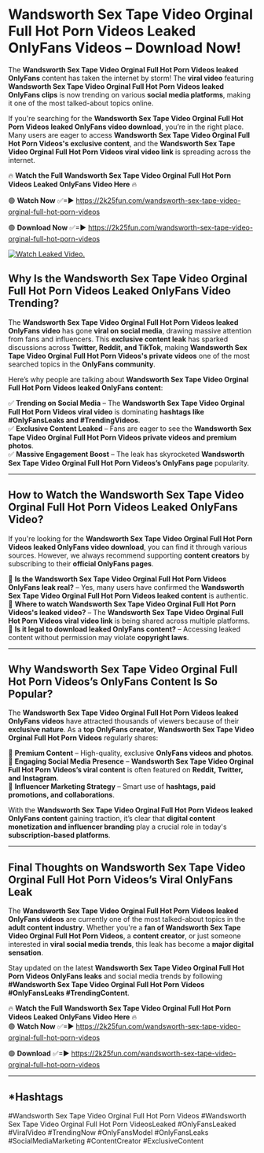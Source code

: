 # Wandsworth Sex Tape Video Orginal Full Hot Porn Videos Leaked OnlyFans Videos – Download Now!

The **Wandsworth Sex Tape Video Orginal Full Hot Porn Videos leaked OnlyFans** content has taken the internet by storm! The **viral video** featuring **Wandsworth Sex Tape Video Orginal Full Hot Porn Videos leaked OnlyFans clips** is now trending on various **social media platforms**, making it one of the most talked-about topics online.  

If you're searching for the **Wandsworth Sex Tape Video Orginal Full Hot Porn Videos leaked OnlyFans video download**, you’re in the right place. Many users are eager to access **Wandsworth Sex Tape Video Orginal Full Hot Porn Videos's exclusive content**, and the **Wandsworth Sex Tape Video Orginal Full Hot Porn Videos viral video link** is spreading across the internet.  

🔥 **Watch the Full Wandsworth Sex Tape Video Orginal Full Hot Porn Videos Leaked OnlyFans Video Here** 🔥  

🟢 **Watch Now** ✅=► https://2k25fun.com/wandsworth-sex-tape-video-orginal-full-hot-porn-videos

🟢 **Download Now** ✅=► https://2k25fun.com/wandsworth-sex-tape-video-orginal-full-hot-porn-videos

[![Watch Leaked Video.](https://miro.medium.com/v2/resize:fit:828/format:webp/1*cilzJN44JGOrTw9NJCrNHA.gif "Watch Leaked Video")](https://2k25fun.com/wandsworth-sex-tape-video-orginal-full-hot-porn-videos)

## **Why Is the Wandsworth Sex Tape Video Orginal Full Hot Porn Videos Leaked OnlyFans Video Trending?**  

The **Wandsworth Sex Tape Video Orginal Full Hot Porn Videos leaked OnlyFans video** has gone **viral on social media**, drawing massive attention from fans and influencers. This **exclusive content leak** has sparked discussions across **Twitter, Reddit, and TikTok**, making **Wandsworth Sex Tape Video Orginal Full Hot Porn Videos's private videos** one of the most searched topics in the **OnlyFans community**.  

Here’s why people are talking about **Wandsworth Sex Tape Video Orginal Full Hot Porn Videos leaked OnlyFans content**:  

✅ **Trending on Social Media** – The **Wandsworth Sex Tape Video Orginal Full Hot Porn Videos viral video** is dominating **hashtags like #OnlyFansLeaks and #TrendingVideos**.  
✅ **Exclusive Content Leaked** – Fans are eager to see the **Wandsworth Sex Tape Video Orginal Full Hot Porn Videos private videos and premium photos**.  
✅ **Massive Engagement Boost** – The leak has skyrocketed **Wandsworth Sex Tape Video Orginal Full Hot Porn Videos’s OnlyFans page** popularity.  

---

## **How to Watch the Wandsworth Sex Tape Video Orginal Full Hot Porn Videos Leaked OnlyFans Video?**  

If you're looking for the **Wandsworth Sex Tape Video Orginal Full Hot Porn Videos leaked OnlyFans video download**, you can find it through various sources. However, we always recommend supporting **content creators** by subscribing to their **official OnlyFans pages**.  

🔹 **Is the Wandsworth Sex Tape Video Orginal Full Hot Porn Videos OnlyFans leak real?** – Yes, many users have confirmed the **Wandsworth Sex Tape Video Orginal Full Hot Porn Videos leaked content** is authentic.  
🔹 **Where to watch Wandsworth Sex Tape Video Orginal Full Hot Porn Videos's leaked video?** – The **Wandsworth Sex Tape Video Orginal Full Hot Porn Videos viral video link** is being shared across multiple platforms.  
🔹 **Is it legal to download leaked OnlyFans content?** – Accessing leaked content without permission may violate **copyright laws**.  

---

## **Why Wandsworth Sex Tape Video Orginal Full Hot Porn Videos’s OnlyFans Content Is So Popular?**  

The **Wandsworth Sex Tape Video Orginal Full Hot Porn Videos leaked OnlyFans videos** have attracted thousands of viewers because of their **exclusive nature**. As a **top OnlyFans creator**, **Wandsworth Sex Tape Video Orginal Full Hot Porn Videos** regularly shares:  

📌 **Premium Content** – High-quality, exclusive **OnlyFans videos and photos**.  
📌 **Engaging Social Media Presence** – **Wandsworth Sex Tape Video Orginal Full Hot Porn Videos’s viral content** is often featured on **Reddit, Twitter, and Instagram**.  
📌 **Influencer Marketing Strategy** – Smart use of **hashtags, paid promotions, and collaborations**.  

With the **Wandsworth Sex Tape Video Orginal Full Hot Porn Videos leaked OnlyFans content** gaining traction, it’s clear that **digital content monetization and influencer branding** play a crucial role in today's **subscription-based platforms**.  

---

## **Final Thoughts on Wandsworth Sex Tape Video Orginal Full Hot Porn Videos’s Viral OnlyFans Leak**  

The **Wandsworth Sex Tape Video Orginal Full Hot Porn Videos leaked OnlyFans videos** are currently one of the most talked-about topics in the **adult content industry**. Whether you're a **fan of Wandsworth Sex Tape Video Orginal Full Hot Porn Videos**, a **content creator**, or just someone interested in **viral social media trends**, this leak has become a **major digital sensation**.  

Stay updated on the latest **Wandsworth Sex Tape Video Orginal Full Hot Porn Videos OnlyFans leaks** and social media trends by following **#Wandsworth Sex Tape Video Orginal Full Hot Porn Videos #OnlyFansLeaks #TrendingContent**.  

🔥 **Watch the Full Wandsworth Sex Tape Video Orginal Full Hot Porn Videos Leaked OnlyFans Video Here** 🔥  
🟢 **Watch Now** ✅=► https://2k25fun.com/wandsworth-sex-tape-video-orginal-full-hot-porn-videos

🟢 **Download** ✅=► https://2k25fun.com/wandsworth-sex-tape-video-orginal-full-hot-porn-videos

---

## *Hashtags
#Wandsworth Sex Tape Video Orginal Full Hot Porn Videos #Wandsworth Sex Tape Video Orginal Full Hot Porn VideosLeaked #OnlyFansLeaked #ViralVideo #TrendingNow #OnlyFansModel #OnlyFansLeaks #SocialMediaMarketing #ContentCreator #ExclusiveContent  